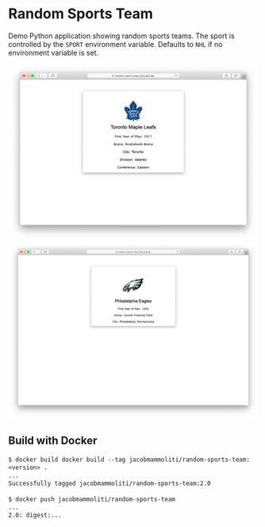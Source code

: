 # Random Sports Team
Demo Python application showing random sports teams. The sport is controlled by the `SPORT` environment variable. Defaults to `NHL` if no environment variable is set.

![application](images/application.png "Application")
![application2](images/application2.png "Application2")

## Build with Docker
```shell
$ docker build docker build --tag jacobmammoliti/random-sports-team:<version> .
...
Successfully tagged jacobmammoliti/random-sports-team:2.0

$ docker push jacobmammoliti/random-sports-team
...
2.0: digest:...
```